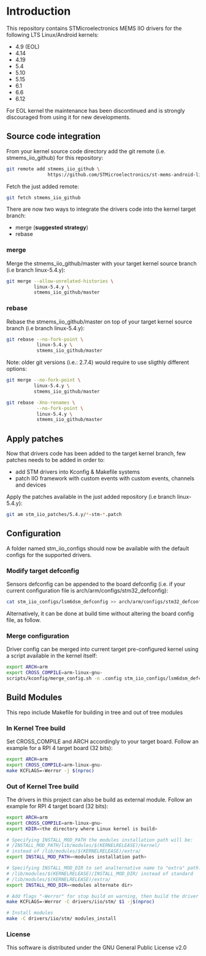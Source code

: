 # Introduction
This repository contains STMicroelectronics MEMS IIO drivers for the following LTS Linux/Android kernels:
 - 4.9 (EOL)
 - 4.14
 - 4.19
 - 5.4
 - 5.10
 - 5.15
 - 6.1
 - 6.6
 - 6.12

For EOL kernel the maintenance has been discontinued and is strongly discouraged from using it for new developments.

## Source code integration
From your kernel source code directory add the git remote (i.e. stmems_iio_github) for this repository:
```bash
git remote add stmems_iio_github \
               https://github.com/STMicroelectronics/st-mems-android-linux-drivers-iio.git
```

Fetch the just added remote:
```bash
git fetch stmems_iio_github
```

There are now two ways to integrate the drivers code into the kernel target branch:
* merge (**suggested strategy**)
* rebase

### merge
Merge the stmems_iio_github/master with your target kernel source branch (i.e branch linux-5.4.y):

```bash
git merge --allow-unrelated-histories \
          linux-5.4.y \
          stmems_iio_github/master
```

### rebase
Rebase the stmems_iio_github/master on top of your target kernel source branch (i.e branch linux-5.4.y):

```bash
git rebase --no-fork-point \
           linux-5.4.y \
           stmems_iio_github/master
```

Note: older git versions (i.e.: 2.7.4) would require to use sligthly different options:

```bash
git merge --no-fork-point \
          linux-5.4.y \
          stmems_iio_github/master
```

```bash
git rebase -Xno-renames \
           --no-fork-point \
           linux-5.4.y \
           stmems_iio_github/master
```

## Apply patches
Now that drivers code has been added to the target kernel branch, few patches needs to be added in order to:
* add STM drivers into Kconfig & Makefile systems
* patch IIO framework with custom events with custom events, channels and devices

Apply the patches available in the just added repository (i.e branch linux-5.4.y):

```bash
git am stm_iio_patches/5.4.y/*-stm-*.patch
```

## Configuration
A folder named stm_iio_configs should now be available with the default configs for the supported drivers.

### Modify target defconfig
Sensors defconfig can be appended to the board defconfig (i.e. if your current configuration file is arch/arm/configs/stm32_defconfig):

```bash
cat stm_iio_configs/lsm6dsm_defconfig >> arch/arm/configs/stm32_defconfig
```

Alternatively, it can be done at build time without altering the board config file, as follow.

### Merge configuration
Driver config can be merged into current target pre-configured kernel using a script available in the kernel itself:

```bash
export ARCH=arm
export CROSS_COMPILE=arm-linux-gnu-
scripts/kconfig/merge_config.sh -n .config stm_iio_configs/lsm6dsm_defconfig
```

## Build Modules
This repo include Makefile for building in tree and out of tree modules

### In Kernel Tree build
Set CROSS_COMPILE and ARCH accordingly to your target board. Follow an example for a RPI 4 target board (32 bits):
```bash
export ARCH=arm
export CROSS_COMPILE=arm-linux-gnu-
make KCFLAGS=-Werror -j $(nproc)
```
### Out of Kernel Tree build
The drivers in this project can also be build as external module. Follow an example for RPI 4 target board (32 bits):
```bash
export ARCH=arm
export CROSS_COMPILE=arm-linux-gnu-
export KDIR=<the directory where Linux kernel is build>

# Specifying INSTALL_MOD_PATH the modules installation path will be:
# /INSTALL_MOD_PATH/lib/modules/$(KERNELRELEASE)/kernel/
# instead of /lib/modules/$(KERNELRELEASE)/extra/
export INSTALL_MOD_PATH=<modules installation path>

# Specifying INSTALL_MOD_DIR to set analternative name to "extra" path:
# /lib/modules/$(KERNELRELEASE)/INSTALL_MOD_DIR/ instead of standard
# /lib/modules/$(KERNELRELEASE)/extra/
export INSTALL_MOD_DIR=<modules alternate dir>

# Add flags "-Werror" for stop build on warning, then build the driver modules project:
make KCFLAGS=-Werror -C drivers/iio/stm/ $1 -j$(nproc)

# Install modules
make -C drivers/iio/stm/ modules_install
```

### License
This software is distributed under the GNU General Public License v2.0
